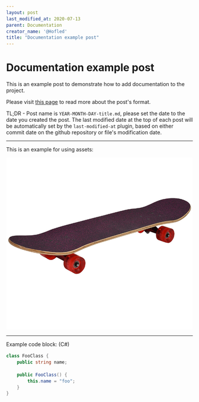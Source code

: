 ```yaml
---
layout: post
last_modified_at: 2020-07-13
parent: Documentation
creator_name: '@Hofled'
title: "Documentation example post"
---
```


# Documentation example post

This is an example post to demonstrate how to add documentation to the project.

Please visit [this page](https://jekyllrb.com/docs/posts/) to read more about the post's format.

TL;DR - Post name is `YEAR-MONTH-DAY-title.md`, please set the date to the date you created the post.
The last modified date at the top of each post will be automatically set by the `last-modified-at` plugin, based on either commit date on the github repository or file's modification date.

---

This is an example for using assets:

![random](./assets/skateboard.jpg)

---

Example code block: (C#)
```c#
class FooClass {
    public string name;

    public FooClass() {
        this.name = "foo";
    }
}
```